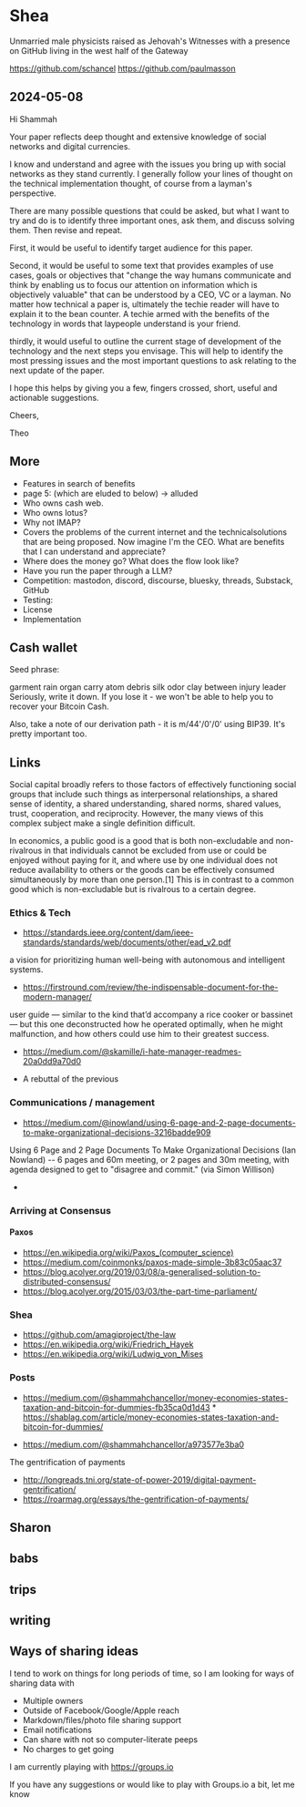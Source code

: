 
# Shea

Unmarried male physicists raised as Jehovah's Witnesses with a presence on GitHub living in the west half of the Gateway

https://github.com/schancel
https://github.com/paulmasson

## 2024-05-08

Hi Shammah

Your paper reflects deep thought and extensive knowledge of social networks and digital currencies.

I know and understand and agree with the issues you bring up with social networks as they stand currently. I generally follow your lines of thought on the technical implementation thought, of course from a layman's perspective.

There are many possible questions that could be asked, but what I want to try and do is to identify three important ones, ask them, and discuss solving them. Then revise and repeat.

First, it would be useful to identify target audience for this paper.

Second, it would be useful to some text that provides examples of use cases, goals or objectives that "change the way humans communicate and think by enabling us to focus our attention on information which is objectively valuable" that can be understood by a CEO, VC or a layman. No matter how technical a paper is, ultimately the techie reader will have to explain it to the bean counter. A techie armed with the benefits of the technology in words that laypeople understand is your friend.

thirdly, it would useful to outline the current stage of development of the technology and the next steps you envisage. This will help to identify the most pressing issues and the most important questions to ask relating to the next update of the paper.

I hope this helps by giving you a few, fingers crossed, short, useful and actionable suggestions.

Cheers,

Theo

## More

* Features in search of benefits
* page 5: (which are eluded to below) -> alluded
* Who owns cash web.
* Who owns lotus?
* Why not IMAP?
* Covers the problems of the current internet and the technicalsolutions that are being proposed. Now imagine I'm the CEO. What are benefits that I can understand and appreciate?
* Where does the money go? What does the flow look like?
* Have you run the paper through a LLM?
* Competition: mastodon, discord, discourse, bluesky, threads, Substack, GitHub
* Testing:
* License
* Implementation


## Cash wallet

Seed phrase:

garment rain organ carry atom debris silk odor clay between injury leader
Seriously, write it down. If you lose it - we won't be able to help you to recover your Bitcoin Cash.

Also, take a note of our derivation path - it is
m/44'/0'/0'
using BIP39. It's pretty important too.

## Links

Social capital broadly refers to those factors of effectively functioning social groups that include such things as interpersonal relationships, a shared sense of identity, a shared understanding, shared norms, shared values, trust, cooperation, and reciprocity. However, the many views of this complex subject make a single definition difficult.

In economics, a public good is a good that is both non-excludable and non-rivalrous in that individuals cannot be excluded from use or could be enjoyed without paying for it, and where use by one individual does not reduce availability to others or the goods can be effectively consumed simultaneously by more than one person.[1] This is in contrast to a common good which is non-excludable but is rivalrous to a certain degree.


### Ethics & Tech

* https://standards.ieee.org/content/dam/ieee-standards/standards/web/documents/other/ead_v2.pdf

a vision for prioritizing human well-being with autonomous and intelligent systems.

* https://firstround.com/review/the-indispensable-document-for-the-modern-manager/

user guide — similar to the kind that’d accompany a rice cooker or bassinet — but this one deconstructed how he operated optimally, when he might malfunction, and how others could use him to their greatest success.

* https://medium.com/@skamille/i-hate-manager-readmes-20a0dd9a70d0

* A rebuttal of the previous

### Communications / management

* https://medium.com/@inowland/using-6-page-and-2-page-documents-to-make-organizational-decisions-3216badde909

Using 6 Page and 2 Page Documents To Make Organizational Decisions (Ian Nowland) -- 6 pages and 60m meeting, or 2 pages and 30m meeting, with agenda designed to get to "disagree and commit." (via Simon Willison)

*



### Arriving at Consensus

#### Paxos

* https://en.wikipedia.org/wiki/Paxos_(computer_science)
* https://medium.com/coinmonks/paxos-made-simple-3b83c05aac37
* https://blog.acolyer.org/2019/03/08/a-generalised-solution-to-distributed-consensus/
* https://blog.acolyer.org/2015/03/03/the-part-time-parliament/



### Shea

* https://github.com/amagiproject/the-law
* https://en.wikipedia.org/wiki/Friedrich_Hayek
* https://en.wikipedia.org/wiki/Ludwig_von_Mises

### Posts

* https://medium.com/@shammahchancellor/money-economies-states-taxation-and-bitcoin-for-dummies-fb35ca0d1d43
		* https://shablag.com/article/money-economies-states-taxation-and-bitcoin-for-dummies/

* https://medium.com/@shammahchancellor/a973577e3ba0

The gentrification of payments

* http://longreads.tni.org/state-of-power-2019/digital-payment-gentrification/
* https://roarmag.org/essays/the-gentrification-of-payments/


## Sharon

## babs

## trips

## writing

## Ways of sharing ideas
I tend to work on things for long periods of time, so I am looking for ways of sharing data with

* Multiple owners
* Outside of Facebook/Google/Apple reach
* Markdown/files/photo file sharing support
* Email notifications
* Can share with not so computer-literate peeps
* No charges to get going

I am currently playing with https://groups.io

If you have any suggestions or would like to play with Groups.io a bit, let me know
